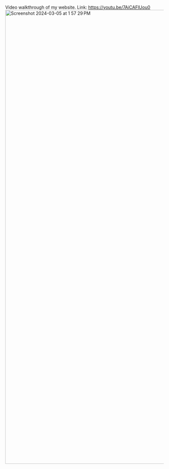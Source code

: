 Video walkthrough of my website. Link: https://youtu.be/7AiCAFlUou0
<img width="1440" alt="Screenshot 2024-03-05 at 1 57 29 PM" src="https://github.com/NightAcrobat777/MyWebsite/assets/144209867/4fe611ed-d7e6-4c1c-8cac-400f51d84e04">
